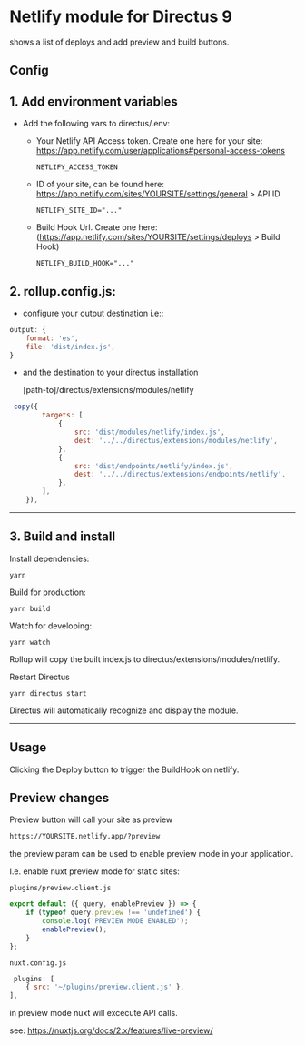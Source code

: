 # Netlify module for Directus 9

shows a list of deploys and add preview and build buttons.

## Config

## 1. Add environment variables

-   Add the following vars to directus/.env:

    -   Your Netlify API Access token. Create one here for your site: https://app.netlify.com/user/applications#personal-access-tokens

        ```
        NETLIFY_ACCESS_TOKEN
        ```

    -   ID of your site, can be found here: https://app.netlify.com/sites/YOURSITE/settings/general > API ID

        ```
        NETLIFY_SITE_ID="..."
        ```

    -   Build Hook Url. Create one here: (https://app.netlify.com/sites/YOURSITE/settings/deploys > Build Hook)

        ```
        NETLIFY_BUILD_HOOK="..."
        ```

## 2. rollup.config.js:

-   configure your output destination i.e::

```js
output: {
    format: 'es',
    file: 'dist/index.js',
}
```

-   and the destination to your directus installation

    [path-to]/directus/extensions/modules/netlify

```js
 copy({
        targets: [
            {
                src: 'dist/modules/netlify/index.js',
                dest: '../../directus/extensions/modules/netlify',
            },
            {
                src: 'dist/endpoints/netlify/index.js',
                dest: '../../directus/extensions/endpoints/netlify',
            },
        ],
    }),
```

---

## 3. Build and install

Install dependencies:

```
yarn
```

Build for production:

```
yarn build
```

Watch for developing:

```
yarn watch
```

Rollup will copy the built index.js to directus/extensions/modules/netlify.

Restart Directus

```
yarn directus start
```

Directus will automatically recognize and display the module.

---

## Usage

Clicking the Deploy button to trigger the BuildHook on netlify.

## Preview changes

Preview button will call your site as preview

```html
https://YOURSITE.netlify.app/?preview
```

the preview param can be used to enable preview mode in your application.

I.e. enable nuxt preview mode for static sites:

`plugins/preview.client.js`

```js
export default ({ query, enablePreview }) => {
    if (typeof query.preview !== 'undefined') {
        console.log('PREVIEW MODE ENABLED');
        enablePreview();
    }
};
```

`nuxt.config.js`

```js
 plugins: [
    { src: '~/plugins/preview.client.js' },
],

```

in preview mode nuxt will excecute API calls.

see: https://nuxtjs.org/docs/2.x/features/live-preview/
